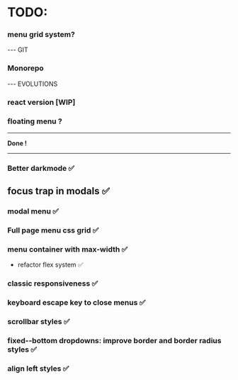 # TODO:

### menu grid system?

--- GIT

### Monorepo

--- EVOLUTIONS

### react version [WIP]

### floating menu ?

---

**Done !**

---

### Better darkmode ✅

## focus trap in modals ✅

### modal menu ✅

### Full page menu css grid ✅

### menu container with max-width ✅

- refactor flex system ✅

### classic responsiveness ✅

### keyboard escape key to close menus ✅

### scrollbar styles ✅

### fixed--bottom dropdowns: improve border and border radius styles ✅

### align left styles ✅
